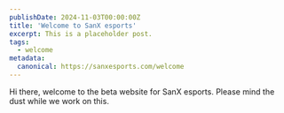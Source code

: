 ```yaml
---
publishDate: 2024-11-03T00:00:00Z
title: 'Welcome to SanX esports'
excerpt: This is a placeholder post.
tags:
  - welcome
metadata:
  canonical: https://sanxesports.com/welcome
---
```


Hi there, welcome to the beta website for SanX esports. Please mind the dust while we work on this.
